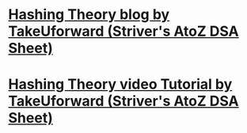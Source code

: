 # [Hashing Theory blog by TakeUforward (Striver's AtoZ DSA Sheet)](https://takeuforward.org/hashing/hashing-maps-time-complexity-collisions-division-rule-of-hashing-strivers-a2z-dsa-course/)

# [Hashing Theory video Tutorial by TakeUforward (Striver's AtoZ DSA Sheet)](https://www.youtube.com/watch?v=KEs5UyBJ39g&embeds_referring_euri=https%3A%2F%2Ftakeuforward.org%2F&source_ve_path=OTY3MTQ&feature=emb_imp_woyt)